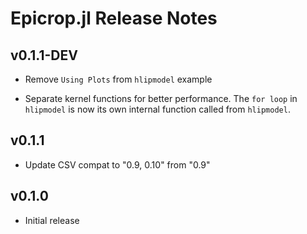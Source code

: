 # Epicrop.jl Release Notes

## v0.1.1-DEV

* Remove `Using Plots` from `hlipmodel` example

* Separate kernel functions for better performance.
The `for loop` in `hlipmodel` is now its own internal function called from `hlipmodel`.

## v0.1.1

* Update CSV compat to "0.9, 0.10" from "0.9"

## v0.1.0

* Initial release
